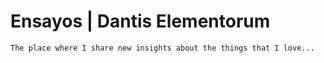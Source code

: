 # Ensayos | Dantis Elementorum

`The place where I share new insights about the things that I love...`
